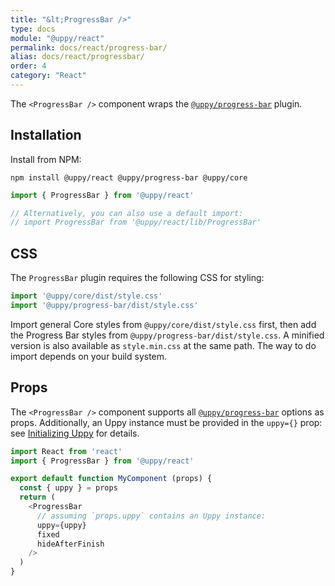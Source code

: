 ```yaml
---
title: "&lt;ProgressBar />"
type: docs
module: "@uppy/react"
permalink: docs/react/progress-bar/
alias: docs/react/progressbar/
order: 4
category: "React"
---
```


The `<ProgressBar />` component wraps the [`@uppy/progress-bar`][] plugin.

## Installation

Install from NPM:

```shell
npm install @uppy/react @uppy/progress-bar @uppy/core
```

```js
import { ProgressBar } from '@uppy/react'

// Alternatively, you can also use a default import:
// import ProgressBar from '@uppy/react/lib/ProgressBar'
```

## CSS

The `ProgressBar` plugin requires the following CSS for styling:

```js
import '@uppy/core/dist/style.css'
import '@uppy/progress-bar/dist/style.css'
```

Import general Core styles from `@uppy/core/dist/style.css` first, then add the Progress Bar styles from `@uppy/progress-bar/dist/style.css`. A minified version is also available as `style.min.css` at the same path. The way to do import depends on your build system.

## Props

The `<ProgressBar />` component supports all [`@uppy/progress-bar`][] options as props. Additionally, an Uppy instance must be provided in the `uppy={}` prop: see [Initializing Uppy](/docs/react) for details.

```js
import React from 'react'
import { ProgressBar } from '@uppy/react'

export default function MyComponent (props) {
  const { uppy } = props
  return (
    <ProgressBar
      // assuming `props.uppy` contains an Uppy instance:
      uppy={uppy}
      fixed
      hideAfterFinish
    />
  )
}
```

[`@uppy/progress-bar`]: /docs/progress-bar/

